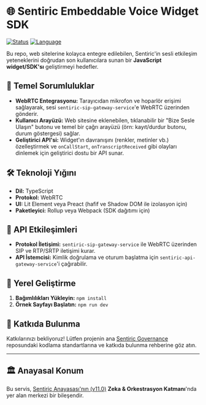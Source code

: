 # 🌐 Sentiric Embeddable Voice Widget SDK

[![Status](https://img.shields.io/badge/status-prototype-orange.svg)]()
[![Language](https://img.shields.io/badge/language-JavaScript_/_TypeScript-blue.svg)]()

Bu repo, web sitelerine kolayca entegre edilebilen, Sentiric'in sesli etkileşim yeteneklerini doğrudan son kullanıcılara sunan bir **JavaScript widget/SDK'sı** geliştirmeyi hedefler.

## 🎯 Temel Sorumluluklar

*   **WebRTC Entegrasyonu:** Tarayıcıdan mikrofon ve hoparlör erişimi sağlayarak, sesi `sentiric-sip-gateway-service`'e WebRTC üzerinden gönderir.
*   **Kullanıcı Arayüzü:** Web sitesine eklenebilen, tıklanabilir bir "Bize Sesle Ulaşın" butonu ve temel bir çağrı arayüzü (örn: kayıt/durdur butonu, durum göstergesi) sağlar.
*   **Geliştirici API'si:** Widget'ın davranışını (renkler, metinler vb.) özelleştirmek ve `onCallStart`, `onTranscriptReceived` gibi olayları dinlemek için geliştirici dostu bir API sunar.

## 🛠️ Teknoloji Yığını

*   **Dil:** TypeScript
*   **Protokol:** WebRTC
*   **UI:** Lit Element veya Preact (hafif ve Shadow DOM ile izolasyon için)
*   **Paketleyici:** Rollup veya Webpack (SDK dağıtımı için)

## 🔌 API Etkileşimleri

*   **Protokol İletişimi:** `sentiric-sip-gateway-service` ile WebRTC üzerinden SIP ve RTP/SRTP iletişimi kurar.
*   **API İstemcisi:** Kimlik doğrulama ve oturum başlatma için `sentiric-api-gateway-service`'i çağırabilir.

## 🚀 Yerel Geliştirme

1.  **Bağımlılıkları Yükleyin:** `npm install`
2.  **Örnek Sayfayı Başlatın:** `npm run dev`

## 🤝 Katkıda Bulunma

Katkılarınızı bekliyoruz! Lütfen projenin ana [Sentiric Governance](https://github.com/sentiric/sentiric-governance) reposundaki kodlama standartlarına ve katkıda bulunma rehberine göz atın.

---
## 🏛️ Anayasal Konum

Bu servis, [Sentiric Anayasası'nın (v11.0)](https://github.com/sentiric/sentiric-governance/blob/main/docs/blueprint/Architecture-Overview.md) **Zeka & Orkestrasyon Katmanı**'nda yer alan merkezi bir bileşendir.